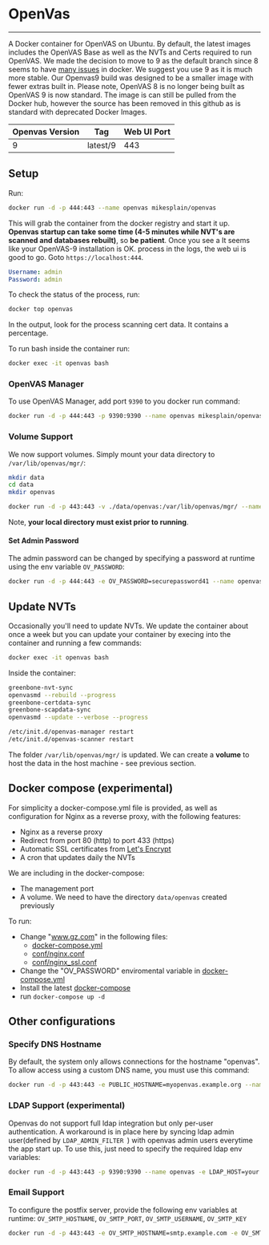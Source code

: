 # OpenVas
-------

A Docker container for OpenVAS on Ubuntu.  By default, the latest images includes the OpenVAS Base as well as the NVTs and Certs required to run OpenVAS.  We made the decision to move to 9 as the default branch since 8 seems to have [many issues](https://github.com/mikesplain/openvas-docker/issues/84) in docker.  We suggest you use 9 as it is much more stable. Our Openvas9 build was designed to be a smaller image with fewer extras built in. Please note, OpenVAS 8 is no longer being built as OpenVAS 9 is now standard.  The image is can still be pulled from the Docker hub, however the source has been removed in this github as is standard with deprecated Docker Images.


| Openvas Version | Tag     | Web UI Port |
|-----------------|---------|-------------|
| 9               | latest/9| 443        |

## Setup

Run:

```sh
docker run -d -p 444:443 --name openvas mikesplain/openvas
```

This will grab the container from the docker registry and start it up. __Openvas startup can take some time (4-5 minutes while NVT's are scanned and databases rebuilt)__, so __be patient__. Once you see a It seems like your OpenVAS-9 installation is OK. process in the logs, the web ui is good to go. Goto `https://localhost:444`.

```yml
Username: admin
Password: admin
```

To check the status of the process, run:

```sh
docker top openvas
```

In the output, look for the process scanning cert data.  It contains a percentage.

To run bash inside the container run:

```sh
docker exec -it openvas bash
```

### OpenVAS Manager

To use OpenVAS Manager, add port `9390` to you docker run command:

```sh
docker run -d -p 444:443 -p 9390:9390 --name openvas mikesplain/openvas
```

### Volume Support

We now support volumes. Simply mount your data directory to `/var/lib/openvas/mgr/`:

```sh
mkdir data
cd data
mkdir openvas

docker run -d -p 443:443 -v ./data/openvas:/var/lib/openvas/mgr/ --name openvas mikesplain/openvas
```
Note, __your local directory must exist prior to running__.

#### Set Admin Password

The admin password can be changed by specifying a password at runtime using the env variable `OV_PASSWORD`:

```sh
docker run -d -p 444:443 -e OV_PASSWORD=securepassword41 --name openvas mikesplain/openvas
```

## Update NVTs
Occasionally you'll need to update NVTs. We update the container about once a week but you can update your container by execing into the container and running a few commands:

```sh
docker exec -it openvas bash
```

Inside the container:

```sh
greenbone-nvt-sync
openvasmd --rebuild --progress
greenbone-certdata-sync
greenbone-scapdata-sync
openvasmd --update --verbose --progress

/etc/init.d/openvas-manager restart
/etc/init.d/openvas-scanner restart
```

The folder `/var/lib/openvas/mgr/` is updated. We can create a __volume__ to host the data in the host machine - see previous section.

## Docker compose (experimental)

For simplicity a docker-compose.yml file is provided, as well as configuration for Nginx as a reverse proxy, with the following features:

* Nginx as a reverse proxy
* Redirect from port 80 (http) to port 433 (https)
* Automatic SSL certificates from [Let's Encrypt](https://letsencrypt.org/)
* A cron that updates daily the NVTs

We are including in the docker-compose:

* The management port
* A volume. We need to have the directory `data/openvas` created previously

To run:

* Change "www.gz.com" in the following files:
  * [docker-compose.yml](docker-compose.yml)
  * [conf/nginx.conf](conf/nginx.conf)
  * [conf/nginx_ssl.conf](conf/nginx_ssl.conf)
* Change the "OV_PASSWORD" enviromental variable in [docker-compose.yml](docker-compose.yml)
* Install the latest [docker-compose](https://docs.docker.com/compose/install/)
* run `docker-compose up -d`

## Other configurations

### Specify DNS Hostname

By default, the system only allows connections for the hostname "openvas".  To allow access using a custom DNS name, you must use this command:

```sh
docker run -d -p 443:443 -e PUBLIC_HOSTNAME=myopenvas.example.org --name openvas mikesplain/openvas
```

### LDAP Support (experimental)

Openvas do not support full ldap integration but only per-user authentication. A workaround is in place here by syncing ldap admin user(defined by `LDAP_ADMIN_FILTER `) with openvas admin users everytime the app start up.  To use this, just need to specify the required ldap env variables:

```sh
docker run -d -p 443:443 -p 9390:9390 --name openvas -e LDAP_HOST=your.ldap.host -e LDAP_BIND_DN=uid=binduid,dc=company,dc=com -e LDAP_BASE_DN=cn=accounts,dc=company,dc=com -e LDAP_AUTH_DN=uid=%s,cn=users,cn=accounts,dc=company,dc=com -e LDAP_ADMIN_FILTER=memberOf=cn=admins,cn=groups,cn=accounts,dc=company,dc=com -e LDAP_PASSWORD=password -e OV_PASSWORD=admin mikesplain/openvas 
```

### Email Support

To configure the postfix server, provide the following env variables at runtime: `OV_SMTP_HOSTNAME`, `OV_SMTP_PORT`, `OV_SMTP_USERNAME`, `OV_SMTP_KEY`

```sh
docker run -d -p 443:443 -e OV_SMTP_HOSTNAME=smtp.example.com -e OV_SMTP_PORT=587 -e OV_SMTP_USERNAME=username@example.com -e OV_SMTP_KEY=g0bBl3de3Go0k --name openvas mikesplain/openvas
```

